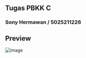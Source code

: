 ## Tugas PBKK C

### Sony Hermawan / 5025211226

## Preview
![image](https://github.com/AdonisZK/form-app-pbkk/assets/48209612/c165c17c-4665-48b0-b42d-2bb4441d56a6)
